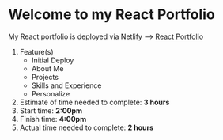 # Welcome to my React Portfolio

My React portfolio is deployed via Netlify --> [React Portfolio](https://coloma-react-portfolio.netlify.app)

1. Feature(s) 
    * Initial Deploy
    * About Me
    * Projects
    * Skills and Experience
    * Personalize
2. Estimate of time needed to complete: **3 hours**
3. Start time: **2:00pm**
4. Finish time: **4:00pm**
5. Actual time needed to complete: **2 hours**